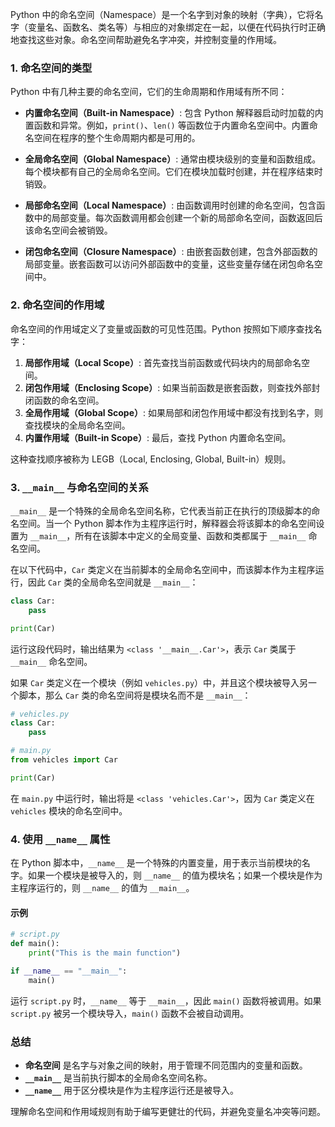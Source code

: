 Python 中的命名空间（Namespace）是一个名字到对象的映射（字典），它将名字（变量名、函数名、类名等）与相应的对象绑定在一起，以便在代码执行时正确地查找这些对象。命名空间帮助避免名字冲突，并控制变量的作用域。

### 1. 命名空间的类型
Python 中有几种主要的命名空间，它们的生命周期和作用域有所不同：

- **内置命名空间（Built-in Namespace）**: 包含 Python 解释器启动时加载的内置函数和异常。例如，`print()`、`len()` 等函数位于内置命名空间中。内置命名空间在程序的整个生命周期内都是可用的。

- **全局命名空间（Global Namespace）**: 通常由模块级别的变量和函数组成。每个模块都有自己的全局命名空间。它们在模块加载时创建，并在程序结束时销毁。

- **局部命名空间（Local Namespace）**: 由函数调用时创建的命名空间，包含函数中的局部变量。每次函数调用都会创建一个新的局部命名空间，函数返回后该命名空间会被销毁。

- **闭包命名空间（Closure Namespace）**: 由嵌套函数创建，包含外部函数的局部变量。嵌套函数可以访问外部函数中的变量，这些变量存储在闭包命名空间中。

### 2. 命名空间的作用域
命名空间的作用域定义了变量或函数的可见性范围。Python 按照如下顺序查找名字：

1. **局部作用域（Local Scope）**: 首先查找当前函数或代码块内的局部命名空间。
2. **闭包作用域（Enclosing Scope）**: 如果当前函数是嵌套函数，则查找外部封闭函数的命名空间。
3. **全局作用域（Global Scope）**: 如果局部和闭包作用域中都没有找到名字，则查找模块的全局命名空间。
4. **内置作用域（Built-in Scope）**: 最后，查找 Python 内置命名空间。

这种查找顺序被称为 LEGB（Local, Enclosing, Global, Built-in）规则。

### 3. `__main__` 与命名空间的关系
`__main__` 是一个特殊的全局命名空间名称，它代表当前正在执行的顶级脚本的命名空间。当一个 Python 脚本作为主程序运行时，解释器会将该脚本的命名空间设置为 `__main__`，所有在该脚本中定义的全局变量、函数和类都属于 `__main__` 命名空间。

在以下代码中，`Car` 类定义在当前脚本的全局命名空间中，而该脚本作为主程序运行，因此 `Car` 类的全局命名空间就是 `__main__`：

```python
class Car:
    pass

print(Car)
```

运行这段代码时，输出结果为 `<class '__main__.Car'>`，表示 `Car` 类属于 `__main__` 命名空间。

如果 `Car` 类定义在一个模块（例如 `vehicles.py`）中，并且这个模块被导入另一个脚本，那么 `Car` 类的命名空间将是模块名而不是 `__main__`：

```python
# vehicles.py
class Car:
    pass
```

```python
# main.py
from vehicles import Car

print(Car)
```

在 `main.py` 中运行时，输出将是 `<class 'vehicles.Car'>`，因为 `Car` 类定义在 `vehicles` 模块的命名空间中。

### 4. 使用 `__name__` 属性
在 Python 脚本中，`__name__` 是一个特殊的内置变量，用于表示当前模块的名字。如果一个模块是被导入的，则 `__name__` 的值为模块名；如果一个模块是作为主程序运行的，则 `__name__` 的值为 `__main__`。

#### 示例
```python
# script.py
def main():
    print("This is the main function")

if __name__ == "__main__":
    main()
```

运行 `script.py` 时，`__name__` 等于 `__main__`，因此 `main()` 函数将被调用。如果 `script.py` 被另一个模块导入，`main()` 函数不会被自动调用。

### 总结
- **命名空间** 是名字与对象之间的映射，用于管理不同范围内的变量和函数。
- **`__main__`** 是当前执行脚本的全局命名空间名称。
- **`__name__`** 用于区分模块是作为主程序运行还是被导入。

理解命名空间和作用域规则有助于编写更健壮的代码，并避免变量名冲突等问题。
